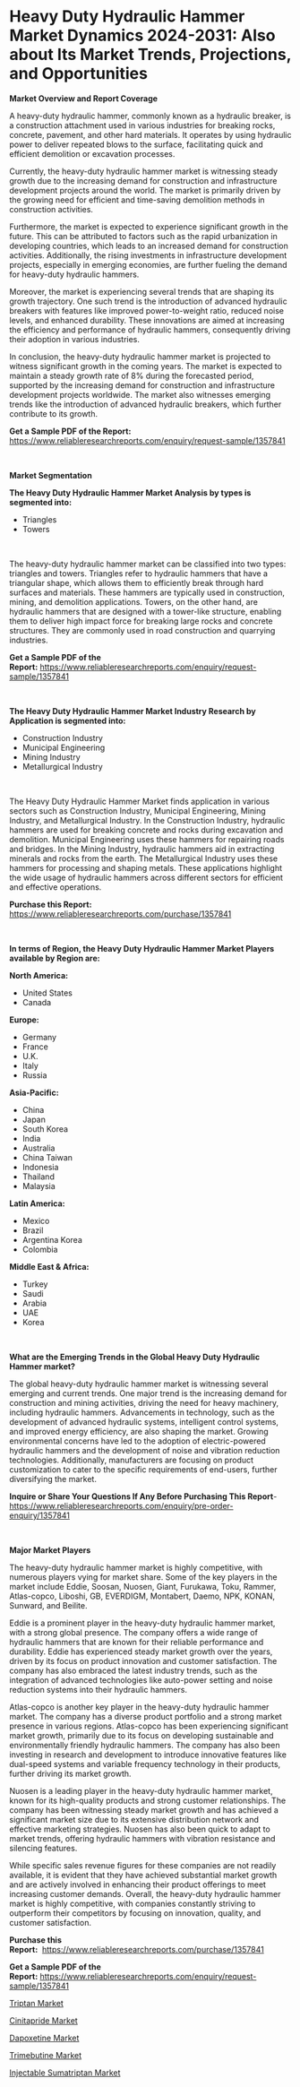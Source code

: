 <p><h1>Heavy Duty Hydraulic Hammer Market Dynamics 2024-2031: Also about Its Market Trends, Projections, and Opportunities</h1></p><p><strong>Market Overview and Report Coverage</strong></p>
<p><p>A heavy-duty hydraulic hammer, commonly known as a hydraulic breaker, is a construction attachment used in various industries for breaking rocks, concrete, pavement, and other hard materials. It operates by using hydraulic power to deliver repeated blows to the surface, facilitating quick and efficient demolition or excavation processes.</p><p>Currently, the heavy-duty hydraulic hammer market is witnessing steady growth due to the increasing demand for construction and infrastructure development projects around the world. The market is primarily driven by the growing need for efficient and time-saving demolition methods in construction activities.</p><p>Furthermore, the market is expected to experience significant growth in the future. This can be attributed to factors such as the rapid urbanization in developing countries, which leads to an increased demand for construction activities. Additionally, the rising investments in infrastructure development projects, especially in emerging economies, are further fueling the demand for heavy-duty hydraulic hammers.</p><p>Moreover, the market is experiencing several trends that are shaping its growth trajectory. One such trend is the introduction of advanced hydraulic breakers with features like improved power-to-weight ratio, reduced noise levels, and enhanced durability. These innovations are aimed at increasing the efficiency and performance of hydraulic hammers, consequently driving their adoption in various industries.</p><p>In conclusion, the heavy-duty hydraulic hammer market is projected to witness significant growth in the coming years. The market is expected to maintain a steady growth rate of 8% during the forecasted period, supported by the increasing demand for construction and infrastructure development projects worldwide. The market also witnesses emerging trends like the introduction of advanced hydraulic breakers, which further contribute to its growth.</p></p>
<p><strong>Get a Sample PDF of the Report:</strong> <a href="https://www.reliableresearchreports.com/enquiry/request-sample/1357841">https://www.reliableresearchreports.com/enquiry/request-sample/1357841</a></p>
<p>&nbsp;</p>
<p><strong>Market Segmentation</strong></p>
<p><strong>The Heavy Duty Hydraulic Hammer Market Analysis by types is segmented into:</strong></p>
<p><ul><li>Triangles</li><li>Towers</li></ul></p>
<p>&nbsp;</p>
<p><p>The heavy-duty hydraulic hammer market can be classified into two types: triangles and towers. Triangles refer to hydraulic hammers that have a triangular shape, which allows them to efficiently break through hard surfaces and materials. These hammers are typically used in construction, mining, and demolition applications. Towers, on the other hand, are hydraulic hammers that are designed with a tower-like structure, enabling them to deliver high impact force for breaking large rocks and concrete structures. They are commonly used in road construction and quarrying industries.</p></p>
<p><strong>Get a Sample PDF of the Report:</strong>&nbsp;<a href="https://www.reliableresearchreports.com/enquiry/request-sample/1357841">https://www.reliableresearchreports.com/enquiry/request-sample/1357841</a></p>
<p>&nbsp;</p>
<p><strong>The Heavy Duty Hydraulic Hammer Market Industry Research by Application is segmented into:</strong></p>
<p><ul><li>Construction Industry</li><li>Municipal Engineering</li><li>Mining Industry</li><li>Metallurgical Industry</li></ul></p>
<p>&nbsp;</p>
<p><p>The Heavy Duty Hydraulic Hammer Market finds application in various sectors such as Construction Industry, Municipal Engineering, Mining Industry, and Metallurgical Industry. In the Construction Industry, hydraulic hammers are used for breaking concrete and rocks during excavation and demolition. Municipal Engineering uses these hammers for repairing roads and bridges. In the Mining Industry, hydraulic hammers aid in extracting minerals and rocks from the earth. The Metallurgical Industry uses these hammers for processing and shaping metals. These applications highlight the wide usage of hydraulic hammers across different sectors for efficient and effective operations.</p></p>
<p><strong>Purchase this Report:</strong>&nbsp; <a href="https://www.reliableresearchreports.com/purchase/1357841">https://www.reliableresearchreports.com/purchase/1357841</a></p>
<p>&nbsp;</p>
<p><strong>In terms of Region, the Heavy Duty Hydraulic Hammer Market Players available by Region are:</strong></p>
<p>
    <p> <strong> North America: </strong>
        <ul>
            <li>United States</li>
            <li>Canada</li>
        </ul>
        </p> 
    <p> <strong> Europe: </strong>
        <ul>
            <li>Germany</li>
            <li>France</li>
            <li>U.K.</li>
            <li>Italy</li>
            <li>Russia</li>
        </ul>
        </p> 
    <p> <strong> Asia-Pacific: </strong>
        <ul>
            <li>China</li>
            <li>Japan</li>
            <li>South Korea</li>
            <li>India</li>
            <li>Australia</li>
            <li>China Taiwan</li>
            <li>Indonesia</li>
            <li>Thailand</li>
            <li>Malaysia</li>
        </ul>
        </p> 
    <p> <strong> Latin America: </strong>
        <ul>
            <li>Mexico</li>
            <li>Brazil</li>
            <li>Argentina Korea</li>
            <li>Colombia</li>
        </ul>
        </p> 
    <p> <strong> Middle East & Africa: </strong>
        <ul>
            <li>Turkey</li>
            <li>Saudi</li>
            <li>Arabia</li>
            <li>UAE</li>
            <li>Korea</li>
        </ul>
    </p>
    </p>
<p>&nbsp;</p>
<p><strong>What are the Emerging Trends in the Global Heavy Duty Hydraulic Hammer market?</strong></p>
<p><p>The global heavy-duty hydraulic hammer market is witnessing several emerging and current trends. One major trend is the increasing demand for construction and mining activities, driving the need for heavy machinery, including hydraulic hammers. Advancements in technology, such as the development of advanced hydraulic systems, intelligent control systems, and improved energy efficiency, are also shaping the market. Growing environmental concerns have led to the adoption of electric-powered hydraulic hammers and the development of noise and vibration reduction technologies. Additionally, manufacturers are focusing on product customization to cater to the specific requirements of end-users, further diversifying the market.</p></p>
<p><strong>Inquire or Share Your Questions If Any Before Purchasing This Report</strong>- <a href="https://www.reliableresearchreports.com/enquiry/pre-order-enquiry/1357841">https://www.reliableresearchreports.com/enquiry/pre-order-enquiry/1357841</a></p>
<p>&nbsp;</p>
<p><strong>Major Market Players</strong></p>
<p><p>The heavy-duty hydraulic hammer market is highly competitive, with numerous players vying for market share. Some of the key players in the market include Eddie, Soosan, Nuosen, Giant, Furukawa, Toku, Rammer, Atlas-copco, Liboshi, GB, EVERDIGM, Montabert, Daemo, NPK, KONAN, Sunward, and Beilite. </p><p>Eddie is a prominent player in the heavy-duty hydraulic hammer market, with a strong global presence. The company offers a wide range of hydraulic hammers that are known for their reliable performance and durability. Eddie has experienced steady market growth over the years, driven by its focus on product innovation and customer satisfaction. The company has also embraced the latest industry trends, such as the integration of advanced technologies like auto-power setting and noise reduction systems into their hydraulic hammers. </p><p>Atlas-copco is another key player in the heavy-duty hydraulic hammer market. The company has a diverse product portfolio and a strong market presence in various regions. Atlas-copco has been experiencing significant market growth, primarily due to its focus on developing sustainable and environmentally friendly hydraulic hammers. The company has also been investing in research and development to introduce innovative features like dual-speed systems and variable frequency technology in their products, further driving its market growth. </p><p>Nuosen is a leading player in the heavy-duty hydraulic hammer market, known for its high-quality products and strong customer relationships. The company has been witnessing steady market growth and has achieved a significant market size due to its extensive distribution network and effective marketing strategies. Nuosen has also been quick to adapt to market trends, offering hydraulic hammers with vibration resistance and silencing features. </p><p>While specific sales revenue figures for these companies are not readily available, it is evident that they have achieved substantial market growth and are actively involved in enhancing their product offerings to meet increasing customer demands. Overall, the heavy-duty hydraulic hammer market is highly competitive, with companies constantly striving to outperform their competitors by focusing on innovation, quality, and customer satisfaction.</p></p>
<p><strong>Purchase this Report:</strong>&nbsp;&nbsp;<a href="https://www.reliableresearchreports.com/purchase/1357841">https://www.reliableresearchreports.com/purchase/1357841</a></p>
<p></p>
<p><strong>Get a Sample PDF of the Report:</strong>&nbsp;<a href="https://www.reliableresearchreports.com/enquiry/request-sample/1357841">https://www.reliableresearchreports.com/enquiry/request-sample/1357841</a></p>
<p><p><a href="https://medium.com/@elizabethramirez644/triptan-market-insights-into-market-cagr-market-trends-and-growth-strategies-e774b2b7bc6e">Triptan Market</a></p><p><a href="https://medium.com/@elizabethramirez644/cinitapride-market-size-reveals-the-best-marketing-channels-in-global-industry-faa5e95e5b72">Cinitapride Market</a></p><p><a href="https://medium.com/@elizabethramirez644/dapoxetine-market-the-key-to-successful-business-strategy-forecast-till-2030-40dde91ab483">Dapoxetine Market</a></p><p><a href="https://medium.com/@elizabethramirez644/trimebutine-market-size-market-outlook-and-market-forecast-2023-to-2030-8357b44c9aad">Trimebutine Market</a></p><p><a href="https://medium.com/@elizabethramirez644/injectable-sumatriptan-market-analysis-its-cagr-market-segmentation-and-global-industry-overview-00b924a56386">Injectable Sumatriptan Market</a></p></p>